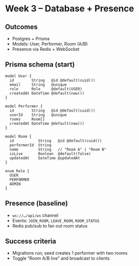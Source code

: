 # Week 3 – Database + Presence

## Outcomes
- Postgres + Prisma
- Models: User, Performer, Room (A/B)
- Presence via Redis + WebSocket

## Prisma schema (start)
```prisma
model User {
  id        String   @id @default(cuid())
  email     String   @unique
  role      Role     @default(USER)
  createdAt DateTime @default(now())
}

model Performer {
  id        String   @id @default(cuid())
  userId    String   @unique
  rooms     Room[]
  createdAt DateTime @default(now())
}

model Room {
  id           String   @id @default(cuid())
  performerId  String
  name         String   // "Room A" | "Room B"
  isLive       Boolean  @default(false)
  updatedAt    DateTime @updatedAt
}

enum Role {
  USER
  PERFORMER
  ADMIN
}
```

## Presence (baseline)

* `ws://…/api/ws` channel
* Events: `JOIN_ROOM`, `LEAVE_ROOM`, `ROOM_STATUS`
* Redis pub/sub to fan out room status

## Success criteria

* Migrations run; seed creates 1 performer with two rooms
* Toggle “Room A/B live” and broadcast to clients
